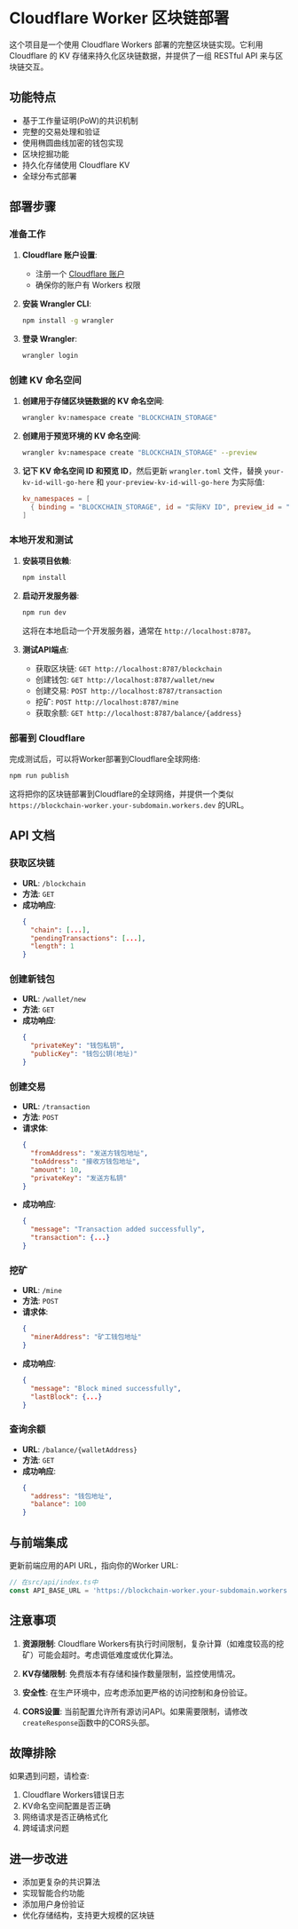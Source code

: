 # Cloudflare Worker 区块链部署

这个项目是一个使用 Cloudflare Workers 部署的完整区块链实现。它利用 Cloudflare 的 KV 存储来持久化区块链数据，并提供了一组 RESTful API 来与区块链交互。

## 功能特点

- 基于工作量证明(PoW)的共识机制
- 完整的交易处理和验证
- 使用椭圆曲线加密的钱包实现
- 区块挖掘功能
- 持久化存储使用 Cloudflare KV
- 全球分布式部署

## 部署步骤

### 准备工作

1. **Cloudflare 账户设置**:
   - 注册一个 [Cloudflare 账户](https://dash.cloudflare.com/sign-up)
   - 确保你的账户有 Workers 权限

2. **安装 Wrangler CLI**:
   ```bash
   npm install -g wrangler
   ```

3. **登录 Wrangler**:
   ```bash
   wrangler login
   ```

### 创建 KV 命名空间

1. **创建用于存储区块链数据的 KV 命名空间**:
   ```bash
   wrangler kv:namespace create "BLOCKCHAIN_STORAGE"
   ```

2. **创建用于预览环境的 KV 命名空间**:
   ```bash
   wrangler kv:namespace create "BLOCKCHAIN_STORAGE" --preview
   ```

3. **记下 KV 命名空间 ID 和预览 ID**，然后更新 `wrangler.toml` 文件，替换 `your-kv-id-will-go-here` 和 `your-preview-kv-id-will-go-here` 为实际值:
   ```toml
   kv_namespaces = [
     { binding = "BLOCKCHAIN_STORAGE", id = "实际KV ID", preview_id = "实际预览KV ID" }
   ]
   ```

### 本地开发和测试

1. **安装项目依赖**:
   ```bash
   npm install
   ```

2. **启动开发服务器**:
   ```bash
   npm run dev
   ```

   这将在本地启动一个开发服务器，通常在 `http://localhost:8787`。

3. **测试API端点**:
   - 获取区块链: `GET http://localhost:8787/blockchain`
   - 创建钱包: `GET http://localhost:8787/wallet/new`
   - 创建交易: `POST http://localhost:8787/transaction`
   - 挖矿: `POST http://localhost:8787/mine`
   - 获取余额: `GET http://localhost:8787/balance/{address}`

### 部署到 Cloudflare

完成测试后，可以将Worker部署到Cloudflare全球网络:

```bash
npm run publish
```

这将把你的区块链部署到Cloudflare的全球网络，并提供一个类似 `https://blockchain-worker.your-subdomain.workers.dev` 的URL。

## API 文档

### 获取区块链

- **URL**: `/blockchain`
- **方法**: `GET`
- **成功响应**:
  ```json
  {
    "chain": [...],
    "pendingTransactions": [...],
    "length": 1
  }
  ```

### 创建新钱包

- **URL**: `/wallet/new`
- **方法**: `GET`
- **成功响应**:
  ```json
  {
    "privateKey": "钱包私钥",
    "publicKey": "钱包公钥(地址)"
  }
  ```

### 创建交易

- **URL**: `/transaction`
- **方法**: `POST`
- **请求体**:
  ```json
  {
    "fromAddress": "发送方钱包地址",
    "toAddress": "接收方钱包地址",
    "amount": 10,
    "privateKey": "发送方私钥"
  }
  ```
- **成功响应**:
  ```json
  {
    "message": "Transaction added successfully",
    "transaction": {...}
  }
  ```

### 挖矿

- **URL**: `/mine`
- **方法**: `POST`
- **请求体**:
  ```json
  {
    "minerAddress": "矿工钱包地址"
  }
  ```
- **成功响应**:
  ```json
  {
    "message": "Block mined successfully",
    "lastBlock": {...}
  }
  ```

### 查询余额

- **URL**: `/balance/{walletAddress}`
- **方法**: `GET`
- **成功响应**:
  ```json
  {
    "address": "钱包地址",
    "balance": 100
  }
  ```

## 与前端集成

更新前端应用的API URL，指向你的Worker URL:

```typescript
// 在src/api/index.ts中
const API_BASE_URL = 'https://blockchain-worker.your-subdomain.workers.dev';
```

## 注意事项

1. **资源限制**: Cloudflare Workers有执行时间限制，复杂计算（如难度较高的挖矿）可能会超时。考虑调低难度或优化算法。

2. **KV存储限制**: 免费版本有存储和操作数量限制，监控使用情况。

3. **安全性**: 在生产环境中，应考虑添加更严格的访问控制和身份验证。

4. **CORS设置**: 当前配置允许所有源访问API。如果需要限制，请修改`createResponse`函数中的CORS头部。

## 故障排除

如果遇到问题，请检查:

1. Cloudflare Workers错误日志
2. KV命名空间配置是否正确
3. 网络请求是否正确格式化
4. 跨域请求问题

## 进一步改进

- 添加更复杂的共识算法
- 实现智能合约功能
- 添加用户身份验证
- 优化存储结构，支持更大规模的区块链
